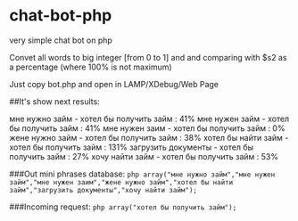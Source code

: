 # chat-bot-php

very simple chat bot on php

Convet all words to big integer [from 0 to 1] and and comparing with $s2 as a percentage (where 100% is not maximum)

Just copy bot.php and open in LAMP/XDebug/Web Page

##It's show  next results:

мне нужно займ - хотел бы получить займ : 41%
мне нужен займ - хотел бы получить займ : 41%
мне нужен заим - хотел бы получить займ : 0%
жене нужно займ - хотел бы получить займ : 38%
хотел бы найти займ - хотел бы получить займ : 131%
загрузить документы - хотел бы получить займ : 27%
хочу найти займ - хотел бы получить займ : 53%  

###Out mini phrases database:
```php array("мне нужно займ","мне нужен займ","мне нужен заим","жене нужно займ","хотел бы найти займ","загрузить документы","хочу найти займ");  ```  

###Incoming request:
```php array("хотел бы получить займ"); ```